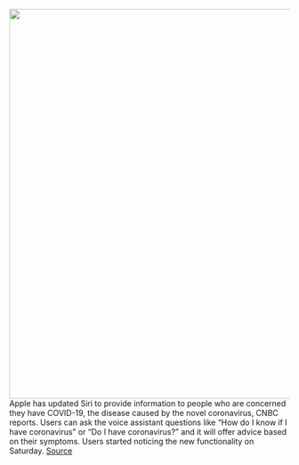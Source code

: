 <img src='https://cdn.vox-cdn.com/thumbor/y1xCVrCdgGw8sFCTATWfEzO1_8s=/0x0:2040x1360/1200x800/filters:focal(857x517:1183x843)/cdn.vox-cdn.com/uploads/chorus_image/image/66539853/acastro_180510_1777_siri_0002.0.jpg' width='700px' /><br/>
Apple has updated Siri to provide information to people who are concerned they have COVID-19, the disease caused by the novel coronavirus, CNBC reports. Users can ask the voice assistant questions like “How do I know if I have coronavirus” or “Do I have coronavirus?” and it will offer advice based on their symptoms. Users started noticing the new functionality on Saturday.
<a href='https://www.theverge.com/2020/3/23/21190600/apple-siri-coronavirus-covid-19-symptoms-healthcare-advice-information'> Source <a/>